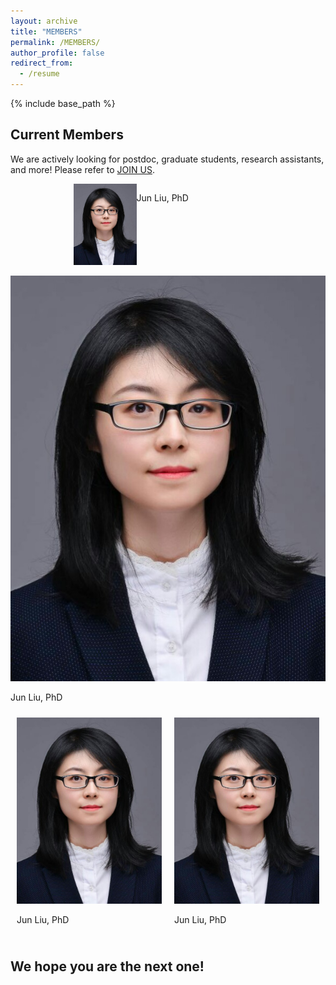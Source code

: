 ```yaml
---
layout: archive
title: "MEMBERS"
permalink: /MEMBERS/
author_profile: false
redirect_from:
  - /resume
---
```


{% include base_path %}

## Current Members

We are actively looking for postdoc, graduate students, research assistants, and more! Please refer to [JOIN US](<../_pages/JOIN US.md> "JOIN US").

<div style="display: flex; justify-content: center;">
  <div style="width: 20%;">
    <img src="../images/image_JpEFFpqNnf.png" style="max-width: 100%; height: auto;">
  </div>
  <div style="width: 40%;">
    <p>Jun Liu, PhD</p>
  </div>
</div>

![](../images/image_JpEFFpqNnf.png)

Jun Liu, PhD

<div style="display:flex; flex-direction:row;">
  <div style="flex:1; padding:10px;">
    <img src="../images/image_JpEFFpqNnf.png" style="max-width:100%; height:auto;">
    <p>Jun Liu, PhD</p>
  </div>
  <div style="flex:1; padding:10px;">
    <img src="../images/image_JpEFFpqNnf.png" style="max-width:100%; height:auto;">
    <p>Jun Liu, PhD</p>
  </div>
</div>


## We hope you are the next one!&#x20;

